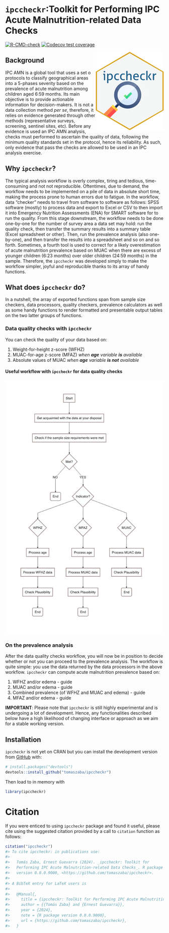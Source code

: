 
<!-- README.md is generated from README.Rmd. Please edit that file -->

# `ipccheckr`:Toolkit for Performing IPC Acute Malnutrition-related Data Checks

<!-- badges: start -->

[![R-CMD-check](https://github.com/tomaszaba/ipccheckr/actions/workflows/R-CMD-check.yaml/badge.svg)](https://github.com/tomaszaba/ipccheckr/actions/workflows/R-CMD-check.yaml)
[![Codecov test
coverage](https://codecov.io/gh/tomaszaba/ipccheckr/branch/main/graph/badge.svg)](https://app.codecov.io/gh/tomaszaba/ipccheckr?branch=main)
<!-- badges: end -->
<img src="man/figures/logo.png" align="right" height="250" alt="" />

## Background

IPC AMN is a global tool that uses a set o protocols to classify
geographical areas into a 5-phases severity based on the prevalence of
acute malnutrition among children aged 6:59 months. Its main objective
is to provide actionable information for decision-makers. It is not a
data collection method *per se*, therefore, it relies on evidence
generated through other methods (representative surveys, screening,
sentinel sites, etc). Before any evidence is used an IPC AMN analysis,
checks must performed to ascertain the quality of data, following the
minimum quality standards set in the protocol, hence its reliability. As
such, only evidence that pass the checks are allowed to be used in an
IPC analysis exercise.

## Why `ipccheckr`?

The typical analysis workflow is overly complex, tiring and tedious,
time-consuming and not not reproducible. Oftentimes, due to demand, the
workflow needs to be implemented on a pile of data in absolute short
time, making the process prone to human errors due to fatigue. In the
workflow, data “checker” needs to travel from software to software as
follows: SPSS software (mostly) to process data and export to Excel or
CSV to then import it into Emergency Nutrition Assessments (ENA) for
SMART software for to run the quality. From this stage downstream, the
workflow needs to be done one-by-one for the number of survey area a
data set may hold: run the quality check, then transfer the summary
results into a summary table (Excel spreadsheet or other). Then, run the
prevalence analysis (also one-by-one), and then transfer the results
into a spreadsheet and so on and so forth. Sometimes, a fourth tool is
used to correct for a likely overestimation of acute malnutrition
prevalence based on MUAC when there are excess of younger children (6:23
months) over older children (24:59 months) in the sample. Therefore, the
`ipccheckr` was developed simply to make the workflow simpler, joyful
and reproducible thanks to its array of handy functions.

## What does `ipccheckr` do?

In a nutshell, the array of exported functions span from sample size
checkers, data processors, quality checkers, prevalence calculators as
well as some handy functions to render formatted and presentable output
tables on the two latter groups of functions.

### Data quality checks with `ipccheckr`

You can check the quality of your data based on:

1.  Weight-for-height z-score (WFHZ)
2.  MUAC-for-age z-score (MFAZ) *when **age** variable **is** available*
3.  Absolute values of MUAC *when **age** variable **is not** available*

#### Useful workflow with `ipccheckr` for data quality checks

<img src="man/figures/README-mermaid-diagram-1.png" style="display: block; margin: auto;" />

### On the prevalence analysis

After the data quality checks workflow, you will now be in position to
decide whether or not you can proceed to the prevalence analysis. The
workflow is quite simple: you use the data returned by the data
processors in the above workflow. `ipccheckr` can compute acute
malnutrition prevalence based on:

1.  WFHZ and/or edema - guide
2.  MUAC and/or edema - guide
3.  Combined prevalence (of WFHZ and MUAC and edema) - guide
4.  MFAZ and/or edema - guide

**IMPORTANT**: Please note that `ipccheckr` is still highly experimental
and is undergoing a lot of development. Hence, any functionalities
described below have a high likelihood of changing interface or approach
as we aim for a stable working version.

## Installation

`ipccheckr` is not yet on CRAN but you can install the development
version from [GitHub](https://github.com/) with:

``` r
# install.packages("devtools")
devtools::install_github("tomaszaba/ipccheckr")
```

Then load to in memory with

``` r
library(ipccheckr)
```

# Citation

If you were enticed to using `ipccheckr` package and found it useful,
please cite using the suggested citation provided by a call to
`citation` function as follows:

``` r
citation("ipccheckr")
#> To cite ipccheckr: in publications use:
#> 
#>   Tomás Zaba, Ernest Guevarra (2024). _ipccheckr: Toolkit for
#>   Performing IPC Acute Malnutrition-related Data Checks_. R package
#>   version 0.0.0.9000, <https://github.com/tomaszaba/ipccheckr>.
#> 
#> A BibTeX entry for LaTeX users is
#> 
#>   @Manual{,
#>     title = {ipccheckr: Toolkit for Performing IPC Acute Malnutrition-related Data Checks},
#>     author = {{Tomás Zaba} and {Ernest Guevarra}},
#>     year = {2024},
#>     note = {R package version 0.0.0.9000},
#>     url = {https://github.com/tomaszaba/ipccheckr},
#>   }
```
